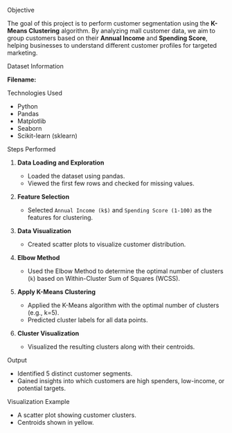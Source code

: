  Objective

The goal of this project is to perform customer segmentation using the **K-Means Clustering** algorithm. By analyzing mall customer data, we aim to group customers based on their **Annual Income** and **Spending Score**, helping businesses to understand different customer profiles for targeted marketing.



Dataset Information

**Filename:** 

Technologies Used

- Python 
- Pandas
- Matplotlib
- Seaborn
- Scikit-learn (sklearn)



 Steps Performed

1. **Data Loading and Exploration**
   - Loaded the dataset using pandas.
   - Viewed the first few rows and checked for missing values.

2. **Feature Selection**
   - Selected `Annual Income (k$)` and `Spending Score (1-100)` as the features for clustering.

3. **Data Visualization**
   - Created scatter plots to visualize customer distribution.

4. **Elbow Method**
   - Used the Elbow Method to determine the optimal number of clusters (`k`) based on Within-Cluster Sum of Squares (WCSS).

5. **Apply K-Means Clustering**
   - Applied the K-Means algorithm with the optimal number of clusters (e.g., k=5).
   - Predicted cluster labels for all data points.

6. **Cluster Visualization**
   - Visualized the resulting clusters along with their centroids.


Output

- Identified 5 distinct customer segments.
- Gained insights into which customers are high spenders, low-income, or potential targets.


Visualization Example

- A scatter plot showing customer clusters.
- Centroids shown in yellow.



